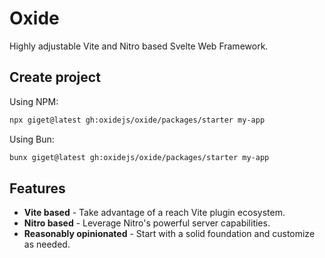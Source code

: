 # Oxide

Highly adjustable Vite and Nitro based Svelte Web Framework.

## Create project

Using NPM:

```sh
npx giget@latest gh:oxidejs/oxide/packages/starter my-app
```

Using Bun:

```sh
bunx giget@latest gh:oxidejs/oxide/packages/starter my-app
```

## Features

- **Vite based** - Take advantage of a reach Vite plugin ecosystem.
- **Nitro based** - Leverage Nitro's powerful server capabilities.
- **Reasonably opinionated** - Start with a solid foundation and customize as needed.
